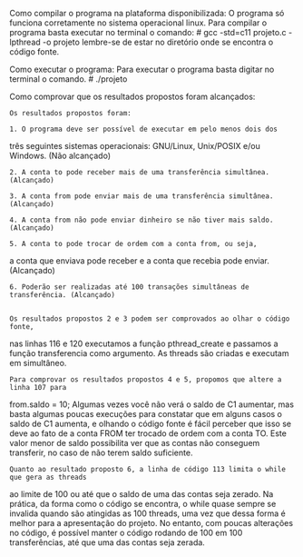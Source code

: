 Como compilar o programa na plataforma disponibilizada:
	O programa só funciona corretamente no sistema operacional linux.
	Para compilar o programa basta executar no terminal o comando:
	# gcc -std=c11 projeto.c -lpthread -o projeto
	lembre-se de estar no diretório onde se encontra o código fonte.

Como executar o programa:
	Para executar o programa basta digitar no terminal o comando.
	# ./projeto

Como comprovar que os resultados propostos foram alcançados:

	Os resultados propostos foram:
	
	1. O programa deve ser possível de executar em pelo menos dois dos
três seguintes sistemas operacionais: GNU/Linux, Unix/POSIX e/ou Windows.      (Não alcançado)

	2. A conta to pode receber mais de uma transferência simultânea.           (Alcançado)

	3. A conta from pode enviar mais de uma transferência simultânea.          (Alcançado)

	4. A conta from não pode enviar dinheiro se não tiver mais saldo.          (Alcançado)

	5. A conta to pode trocar de ordem com a conta from, ou seja,
a conta que enviava pode receber e a conta que recebia pode enviar.                (Alcançado)

	6. Poderão ser realizadas até 100 transações simultâneas de transferência. (Alcançado)


	Os resultados propostos 2 e 3 podem ser comprovados ao olhar o código fonte,
nas linhas 116 e 120 executamos a função pthread_create e passamos a função transferencia
como argumento. As threads são criadas e executam em simultâneo.

	Para comprovar os resultados propostos 4 e 5, propomos que altere a linha 107 para
from.saldo = 10;
	Algumas vezes você não verá o saldo de C1 aumentar, mas basta algumas poucas execuções
para constatar que em alguns casos o saldo de C1 aumenta, e olhando o código fonte é fácil
perceber que isso se deve ao fato de a conta FROM ter trocado de ordem com a conta TO.
	Este valor menor de saldo possibilita ver que as contas não conseguem transferir, no caso
de não terem saldo suficiente.

	Quanto ao resultado proposto 6, a linha de código 113 limita o while que gera as threads
ao limite de 100 ou até que o saldo de uma das contas seja zerado. Na prática, da forma como o 
código se encontra, o while quase sempre se invalida quando são atingidas as 100 threads, uma vez
que dessa forma é melhor para a apresentação do projeto.
	No entanto, com poucas alterações no código, é possível manter o código rodando de 100 em
100 transferências, até que uma das contas seja zerada.
